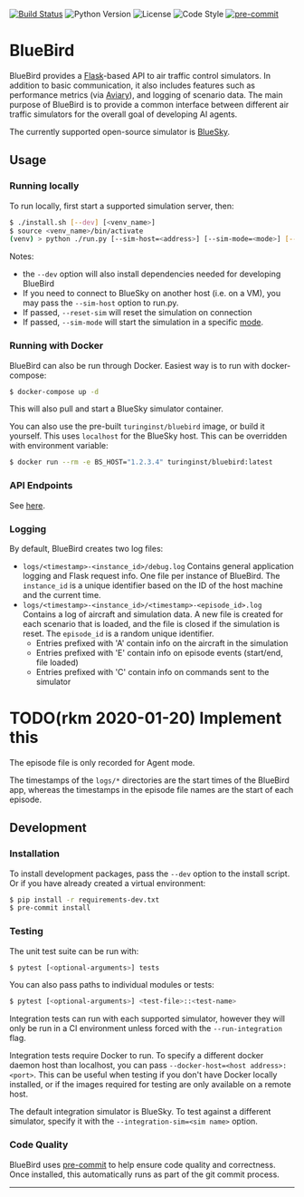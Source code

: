 
[![Build Status](https://travis-ci.com/alan-turing-institute/bluebird.svg?branch=master)](https://travis-ci.com/alan-turing-institute/bluebird)
![Python Version](https://img.shields.io/badge/python-3.7-blue)
![License](https://img.shields.io/github/license/alan-turing-institute/bluebird)
![Code Style](https://img.shields.io/badge/code%20style-black-000000.svg)
[![pre-commit](https://img.shields.io/badge/pre--commit-enabled-brightgreen?logo=pre-commit&logoColor=white)](https://github.com/pre-commit/pre-commit)

# BlueBird

BlueBird provides a [Flask](https://github.com/pallets/flask)-based API to air traffic control simulators. In addition to basic communication, it also includes features such as performance metrics (via [Aviary](https://github.com/alan-turing-institute/aviary)), and logging of scenario data. The main purpose of BlueBird is to provide a common interface between different air traffic simulators for the overall goal of developing AI agents.

The currently supported open-source simulator is [BlueSky](https://github.com/alan-turing-institute/bluesky).

## Usage

### Running locally

To run locally, first start a supported simulation server, then:

```bash
$ ./install.sh [--dev] [<venv_name>]
$ source <venv_name>/bin/activate
(venv) > python ./run.py [--sim-host=<address>] [--sim-mode=<mode>] [--reset-sim] [--log-rate=<rate>]
```

Notes:

- the `--dev` option will also install dependencies needed for developing BlueBird
- If you need to connect to BlueSky on another host (i.e. on a VM), you may pass the `--sim-host` option to run.py.
- If passed, `--reset-sim` will reset the simulation on connection
- If passed, `--sim-mode` will start the simulation in a specific [mode](docs/SimulatorModes.md).

### Running with Docker

BlueBird can also be run through Docker. Easiest way is to run with docker-compose:

```bash
$ docker-compose up -d
```

This will also pull and start a BlueSky simulator container.

You can also use the pre-built `turinginst/bluebird` image, or build it yourself. This uses `localhost` for the BlueSky host. This can be overridden with environment variable:

```bash
$ docker run --rm -e BS_HOST="1.2.3.4" turinginst/bluebird:latest
```

### API Endpoints

See [here](API.md).

### Logging

By default, BlueBird creates two log files:

- `logs/<timestamp>-<instance_id>/debug.log` Contains general application logging and Flask request info. One file per instance of BlueBird. The `instance_id` is a unique identifier based on the ID of the host machine and the current time.
- `logs/<timestamp>-<instance_id>/<timestamp>-<episode_id>.log` Contains a log of aircraft and simulation data. A new file is created for each scenario that is loaded, and the file is closed if the simulation is reset. The `episode_id` is a random unique identifier.
    - Entries prefixed with 'A' contain info on the aircraft in the simulation
    - Entries prefixed with 'E' contain info on episode events (start/end, file loaded)
    - Entries prefixed with 'C' contain info on commands sent to the simulator

# TODO(rkm 2020-01-20) Implement this
The episode file is only recorded for Agent mode.

The timestamps of the `logs/*` directories are the start times of the BlueBird app, whereas the timestamps in the episode file names are the start of each episode.

## Development

### Installation

To install development packages, pass the `--dev` option to the install script. Or if you have already created a virtual environment:

```bash
$ pip install -r requirements-dev.txt
$ pre-commit install
```

### Testing

The unit test suite can be run with:

```bash
$ pytest [<optional-arguments>] tests
```

You can also pass paths to individual modules or tests:

```bash
$ pytest [<optional-arguments>] <test-file>::<test-name>
```

Integration tests can run with each supported simulator, however they will only be run in a CI environment unless forced with the `--run-integration` flag.

Integration tests require Docker to run. To specify a different docker daemon host than localhost, you can pass `--docker-host=<host address>:<port>`. This can be useful when testing if you don't have Docker locally installed, or if the images required for testing are only available on a remote host.

The default integration simulator is BlueSky. To test against a different simulator, specify it with the `--integration-sim=<sim name>` option.

### Code Quality

BlueBird uses [pre-commit] to help ensure code quality and correctness. Once installed, this automatically runs as part of the git commit process.

---

[pre-commit]: https://pre-commit.com
